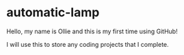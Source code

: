 # automatic-lamp
Hello, my name is Ollie and this is my first time using GitHub!

I will use this to store any coding projects that I complete.
